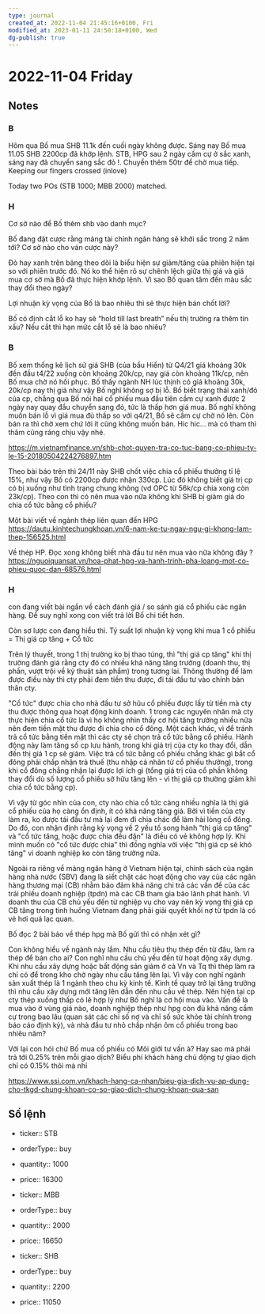 ```yaml
---
type: journal
created_at: 2022-11-04 21:45:16+0100, Fri
modified_at: 2023-01-11 24:50:18+0100, Wed
dg-publish: true
---
```

# 2022-11-04 Friday

## Notes

### B

Hôm qua Bố mua SHB 11.1k đến cuối ngày không được. Sáng nay Bố mua 11.05 SHB 2200cp đã khớp lệnh.
STB, HPG sau 2 ngày cầm cự ở sắc xanh, sáng nay đã chuyển sang sắc đỏ !.
Chuyển thêm 50tr để chờ mua tiếp.
Keeping our fingers crossed (inlove)

Today two POs (STB 1000; MBB 2000) matched.

### H

Cơ sở nào để Bố thêm shb vào danh mục?

Bố đang đặt cược rằng mảng tài chính ngân hàng sẽ khởi sắc trong 2 năm tới? Cơ sở nào cho ván cược này?

Đỏ hay xanh trên bảng theo dõi là biểu hiện sự giảm/tăng của phiên hiện tại so với phiên trước đó. Nó ko thể hiện rõ sự chênh lệch giữa thị giá và giá mua cơ sở mà Bố đã thực hiện khớp lệnh. Vì sao Bố quan tâm đến màu sắc thay đổi theo ngày?

Lợi nhuận kỳ vọng của Bố là bao nhiêu thì sẽ thực hiện bán chốt lời?

Bố có định cắt lỗ ko hay sẽ “hold till last breath” nếu thị trường ra thêm tin xấu? Nếu cắt thì hạn mức cắt lỗ sẽ là bao nhiêu?

### B

Bố xem thống kê lịch sử giá SHB (của bầu Hiển) từ Q4/21 giá khoảng 30k đến đầu t4/22 xuống còn khoảng 20k/cp, nay giá còn khoảng 11k/cp, nên Bố mua chờ nó hồi phục.
Bố thấy ngành NH lúc thịnh có giá khoảng 30k, 20k/cp nay thị giá như vậy Bố nghĩ không sợ bị lỗ.
Bố biết trạng thái xanh/đỏ của cp, chẳng qua Bố nói hai cổ phiếu mua đầu tiên cầm cự xanh được 2 ngày nay quay đầu chuyển sang đỏ, tức là thấp hơn giá mua.
Bố nghĩ không muốn bán lỗ vì giá mua đủ thấp so với q4/21, Bố sẽ cầm cự chờ nó lên. Còn bán ra thì chờ xem chứ lời ít cũng không muốn bán. Hic hic… mà có tham thì thâm cũng ráng chịu vậy nhé.

https://m.vietnamfinance.vn/shb-chot-quyen-tra-co-tuc-bang-co-phieu-ty-le-15-20180504224276897.htm

Theo bài báo trên thì 24/11 này SHB chốt việc chia cổ phiếu thưởng tỉ lệ 15%, như vậy Bố có 2200cp được nhận 330cp. Lúc đó không biết giá trị cp có bị xuống như tình trạng chung không (vd OPC từ 56k/cp chia xong còn 23k/cp). Theo con thì có nên mua vào nữa không khi SHB bị giảm giá do chia cổ tức bằng cổ phiếu?

Một bài viết về ngành thép liên quan đến HPG
https://dautu.kinhtechungkhoan.vn/6-nam-ke-tu-ngay-ngu-gi-khong-lam-thep-156525.html

Về thép HP. Đọc xong không biết nhà đầu tư nên mua vào nữa không đây ?
https://nguoiquansat.vn/hoa-phat-hpg-va-hanh-trinh-pha-loang-mot-co-phieu-quoc-dan-68576.html

### H

con đang viết bài ngắn về cách đánh giá / so sánh giá cổ phiếu các ngân hàng. Để suy nghĩ xong con viết trả lời Bố chi tiết hơn.

Còn sơ lược con đang hiểu thì. Tỷ suất lợi nhuận kỳ vọng khi mua 1 cổ phiếu = Thị giá cp tăng + Cổ tức

Trên lý thuyết, trong 1 thị trường ko bị thao túng, thì "thị giá cp tăng" khi thị trường đánh giá rằng cty đó có nhiều khả năng tăng trưởng (doanh thu, thị phần, vượt trội về kỹ thuật sản phẩm) trong tương lai. Thông thường để làm được điều này thì cty phải đem tiền thu được, đi tái đầu tư vào chính bản thân cty.

"Cổ tức" được chia cho nhà đầu tư sở hũu cổ phiếu được lấy từ tiền mà cty thu được thông qua hoạt động kinh doanh. 1 trong các nguyên nhân mà cty thực hiện chia cổ tức là vì họ không nhìn thấy cơ hội tăng trưởng nhiều nữa nên đem tiền mặt thu được đi chia cho cổ đông. Một cách khác, vì để tránh trả cổ tức bằng tiền mặt thì các cty sẽ chọn trả cổ tức bằng cổ phiếu. Hành động này làm tăng số cp lưu hành, trong khi giá trị của cty ko thay đổi, dẫn đến thị giá 1 cp sẽ giảm. Việc trả cổ tức bằng cổ phiếu chẳng khác gì bắt cổ đông phải chấp nhận trả thuế (thu nhập cá nhân từ cổ phiếu thưởng), trong khi cổ đông chẳng nhận lại được lợi ích gì (tổng giá trị của cổ phần không thay đổi dù số lượng cổ phiếu sở hữu tăng lên - vì thị giá cp thường giảm khi chia cổ tức bằng cp).

Vì vậy từ góc nhìn của con, cty nào chia cổ tức càng nhiều nghĩa là thị giá cổ phiếu của họ càng ổn định, ít có khả năng tăng giá. Bởi vì tiền của cty làm ra, ko được tái đầu tư mà lại đem đi chia chác để làm hài lòng cổ đông. Do đó, con nhận định rằng kỳ vọng về 2 yếu tố song hành "thị giá cp tăng" và "cổ tức tăng, hoặc được chia đều đặn" là điều có vẻ không hợp lý. Khi mình muốn có "cổ tức được chia" thì đồng nghĩa với việc "thị giá cp sẽ khó tăng" vì doanh nghiệp ko còn tăng trưởng nữa.

Ngoài ra riêng về mảng ngân hàng ở Vietnam hiện tại, chính sách của ngân hàng nhà nước (SBV) đang là siết chặt các hoạt động cho vay của các ngân hàng thương mại (CB) nhằm bảo đảm khả năng chi trả các vấn đề của các trái phiếu doanh nghiệp (tpdn) mà các CB tham gia bảo lãnh phát hành. Vì doanh thu của CB chủ yếu đến từ nghiệp vụ cho vay nên kỳ vọng thị giá cp CB tăng trong tình huống Vietnam đang phải giải quyết khối nợ từ tpdn là có vẻ hơi quá lạc quan.

Bố đọc 2 bài báo về thép hpg mà Bố gửi thì có nhận xét gì?

Con không hiểu về ngành này lắm. Nhu cầu tiêu thụ thép đến từ đâu, làm ra thép để bán cho ai? Con nghĩ nhu cầu chủ yếu đến từ hoạt động xây dựng. Khi nhu cầu xây dựng hoặc bất động sản giảm ở cả Vn và Tq thì thép làm ra chỉ có để trong kho chờ ngày nhu cầu tăng lên lại. Vì vậy con nghĩ ngành sản xuất thép là 1 ngành theo chu kỳ kinh tế. Kinh tế quay trở lại tăng trưởng thì nhu cầu xây dựng mới tăng lên dẫn đến nhu cầu về thép. Nên hiện tại cp cty thép xuống thấp có lẽ hợp lý như Bố nghĩ là cơ hội mua vào. Vấn đề là mua vào ở vùng giá nào, doanh nghiệp thép như hpg còn đủ khả năng cầm cự trong bao lâu (quan sát các chỉ số nợ và chỉ số sức khỏe tài chính trong báo cáo định kỳ), và nhà đầu tư nhỏ chấp nhận ôm cổ phiếu trong bao nhiêu năm?

Với lại con hỏi chứ Bố mua cổ phiếu có Môi giới tư vấn à? Hay sao mà phải trả tới 0.25% trên mỗi giao dịch? Biểu phí khách hàng chủ động tự giao dịch chỉ có 0.15% thôi mà nhỉ

https://www.ssi.com.vn/khach-hang-ca-nhan/bieu-gia-dich-vu-ap-dung-cho-tkgd-chung-khoan-co-so-giao-dich-chung-khoan-qua-san

## Sổ lệnh

- ticker:: STB
- orderType:: buy
- quantity:: 1000
- price:: 16300

- ticker:: MBB
- orderType:: buy
- quantity:: 2000
- price:: 16650

- ticker:: SHB
- orderType:: buy
- quantity:: 2200
- price:: 11050